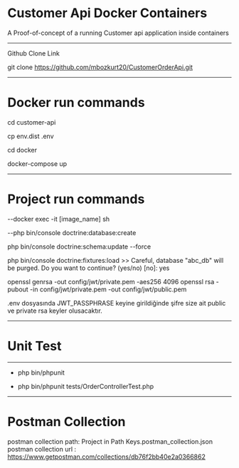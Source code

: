 # Customer Api Docker Containers

A Proof-of-concept of a running Customer api application inside containers

--------
Github Clone Link

git clone https://github.com/mbozkurt20/CustomerOrderApi.git

---------------
# Docker run commands

cd customer-api

cp env.dist .env

cd docker

docker-compose up

----------

# Project run commands

--docker exec -it [image_name] sh

--php bin/console doctrine:database:create

php bin/console doctrine:schema:update --force

php bin/console doctrine:fixtures:load >>  Careful, database "abc_db" will be purged. Do you want to continue? (yes/no) [no]: yes

openssl genrsa -out config/jwt/private.pem -aes256 4096 
openssl rsa -pubout -in config/jwt/private.pem -out config/jwt/public.pem

.env dosyasında JWT_PASSPHRASE keyine girildiğinde şifre size ait public ve private rsa keyler olusacaktır.

-----------------

# Unit Test

-----------------

- php bin/phpunit

- php bin/phpunit tests/OrderControllerTest.php

------------

# Postman Collection

postman collection path: Project in Path Keys.postman_collection.json
postman collection url : https://www.getpostman.com/collections/db76f2bb40e2a0366862

